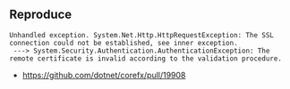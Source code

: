 ## Reproduce

```
Unhandled exception. System.Net.Http.HttpRequestException: The SSL connection could not be established, see inner exception.
 ---> System.Security.Authentication.AuthenticationException: The remote certificate is invalid according to the validation procedure.
```


- https://github.com/dotnet/corefx/pull/19908